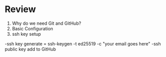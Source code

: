 # Review

1. Why do we need Git and GitHub?
2. Basic Configuration
3. ssh key setup 

-ssh key generate = ssh-keygen -t ed25519 -c "your email goes here"
-ssh public key add to GitHub 